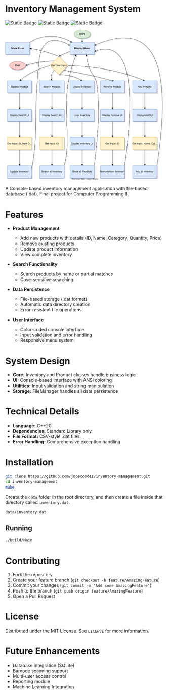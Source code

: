 # Inventory Management System

![Static Badge](https://img.shields.io/badge/build-20-blue?label=C%2B%2B)
![Static Badge](https://img.shields.io/badge/build-13.2.0-purple?label=g%2B%2B)
![Static Badge](https://img.shields.io/badge/build-3.82.90-brightgreen?label=Make)

![Flowchart](flow/flow.svg)

A Console-based inventory management application with file-based database (.dat). Final project for Computer Programming II.
# Features
- **Product Management**
  - Add new products with details (ID, Name, Category, Quantity, Price)
  - Remove existing products
  - Update product information
  - View complete inventory

- **Search Functionality**
  - Search products by name or partial matches
  - Case-sensitive searching

- **Data Persistence**
  - File-based storage (.dat format)
  - Automatic data directory creation
  - Error-resistant file operations

- **User Interface**
  - Color-coded console interface
  - Input validation and error handling
  - Responsive menu system

# System Design
- **Core:** Inventory and Product classes handle business logic
- **UI:** Console-based interface with ANSI coloring
- **Utilities:** Input validation and string manipulation
- **Storage:** FileManager handles all data persistence
# Technical Details
- **Language:** C++20
- **Dependencies:** Standard Library only
- **File Format:** CSV-style .dat files
- **Error Handling:** Comprehensive exception handling

# Installation

```bash
git clone https://github.com/jooecoodes/inventory-management.git
cd inventory-management
make
```
Create the ```data``` folder in the root directory, and then create a file inside that directory called ```inventory.dat```.
```bash
data/inventory.dat
```
## Running
```bash
./build/Main
```
# Contributing
1. Fork the repository
2. Create your feature branch (```git checkout -b feature/AmazingFeature```)
3. Commit your changes (```git commit -m 'Add some AmazingFeature'```)
4. Push to the branch (```git push origin feature/AmazingFeature```)
5. Open a Pull Request
# License
Distributed under the MIT License. See ```LICENSE``` for more information.
# Future Enhancements
- Database integration (SQLite)
- Barcode scanning support
- Multi-user access control
- Reporting module
- Machine Learning Integration
